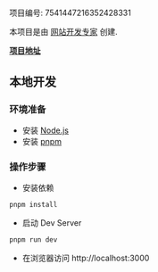 # 

项目编号: 7541447216352428331

本项目是由 [网站开发专家](https://space.coze.cn/) 创建.

[**项目地址**](https://space.coze.cn/task/7541447216352428331)

## 本地开发

### 环境准备

- 安装 [Node.js](https://nodejs.org/en)
- 安装 [pnpm](https://pnpm.io/installation)

### 操作步骤

- 安装依赖

```sh
pnpm install
```

- 启动 Dev Server

```sh
pnpm run dev
```

- 在浏览器访问 http://localhost:3000
